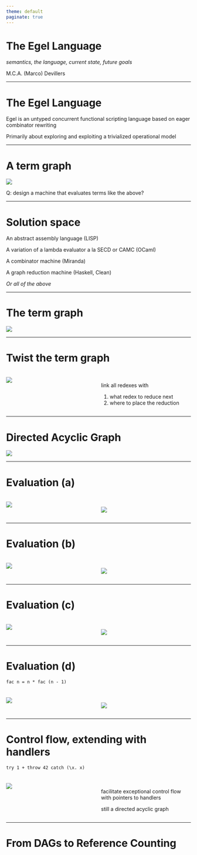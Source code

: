```yaml
---
theme: default
paginate: true
---
```


<style>
div.twocols {
  margin-top: 35px;
  column-count: 2;
}
div.twocols p:first-child,
div.twocols h1:first-child,
div.twocols h2:first-child,
div.twocols ul:first-child,
div.twocols ul li:first-child,
div.twocols ul li p:first-child {
  margin-top: 0 !important;
}
div.twocols p.break {
  break-before: column;
  margin-top: 0;
}
</style>


# The Egel Language

_semantics, the language, current state, future goals_

M.C.A. (Marco) Devillers

---

# The Egel Language

Egel is an untyped concurrent functional scripting language based on eager combinator rewriting

Primarily about exploring and exploiting a trivialized operational model

---

# A term graph

![](termA.png)

Q: design a machine that evaluates terms like the above?

---

# Solution space

An abstract assembly language (LISP)

A variation of a lambda evaluator a la SECD or CAMC (OCaml)

A combinator machine (Miranda)

A graph reduction machine (Haskell, Clean)

*Or all of the above*

----

# The term graph

![](termB.png)

----

# Twist the term graph

<div class="twocols">

![](termC.png)

<p class="break"></p>

link all redexes with

1. what redex to reduce next
2. where to place the reduction

</div>

----

# Directed Acyclic Graph

![](termD.png)

----

# Evaluation (a)

<div class="twocols">

![](termD.png)

<p class="break"></p>

![](termE.png)

</div>

----

# Evaluation (b)

<div class="twocols">

![](termE.png)

<p class="break"></p>

![](termF.png)

</div>

---

# Evaluation (c)

<div class="twocols">

![](termF.png)

<p class="break"></p>

![](termG.png)

</div>

---

# Evaluation (d)

`fac n = n * fac (n - 1)`

<div class="twocols">

![](termH.png)

<p class="break"></p>

![](termI.png)

</div>

---

# Control flow, extending with handlers

`try 1 + throw 42 catch (\x. x)`

<div class="twocols">

![](termJ.png)

<p class="break"></p>

facilitate exceptional control flow with pointers to handlers 

still a directed acyclic graph

</div>

---
# From DAGs to Reference Counting


